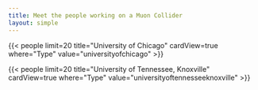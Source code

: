 ```yaml
---
title: Meet the people working on a Muon Collider
layout: simple
---
```



{{< people limit=20 title="University of Chicago" cardView=true where="Type" value="universityofchicago" >}}


{{< people limit=20 title="University of Tennessee, Knoxville" cardView=true where="Type" value="universityoftennesseeknoxville" >}}
